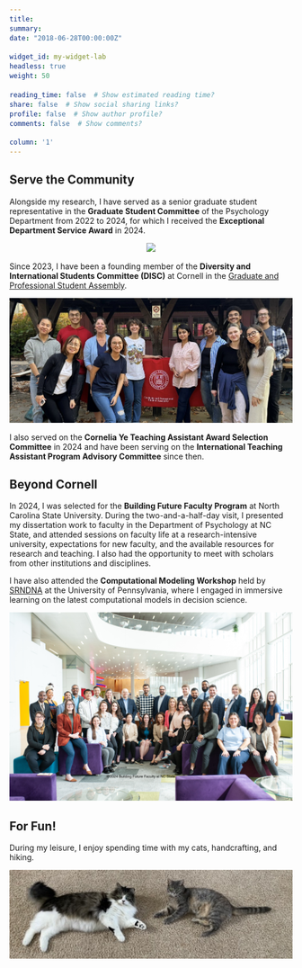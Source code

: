 ```yaml
---
title: 
summary: 
date: "2018-06-28T00:00:00Z"

widget_id: my-widget-lab
headless: true
weight: 50

reading_time: false  # Show estimated reading time?
share: false  # Show social sharing links?
profile: false  # Show author profile?
comments: false  # Show comments?

column: '1'
---
```

## Serve the Community
Alongside my research, I have served as a senior graduate student representative in the **Graduate Student Committee** of the Psychology Department from 2022 to 2024, for which I received the **Exceptional Department Service Award** in 2024. 
<p align="center">
  <img src="service award.JPG" width="300"/>
</p>

Since 2023, I have been a founding member of the **Diversity and International Students Committee (DISC)** at Cornell in the [Graduate and Professional Student Assembly](https://assembly.cornell.edu/shared-governance-cornell/graduate-and-professional-student-assembly).
<p align="center">
  <img src="DISC-2023.jpg" width="600"/>
</p>

I also served on the **Cornelia Ye Teaching Assistant Award Selection Committee** in 2024 and have been serving on the **International Teaching Assistant Program Advisory Committee** since then.

## Beyond Cornell
In 2024, I was selected for the **Building Future Faculty Program** at North Carolina State University. During the two-and-a-half-day visit, I presented my dissertation work to faculty in the Department of Psychology at NC State, and attended sessions on faculty life at a research-intensive university, expectations for new faculty, and the available resources for research and teaching. I also had the opportunity to meet with scholars from other institutions and disciplines. 

I have also attended the **Computational Modeling Workshop** held by [SRNDNA](https://srndna.utdallas.edu/) at the University of Pennsylvania, where I engaged in immersive learning on the latest computational models in decision science.

<p align="center">
  <img src="BFF2024.JPG" width="800"/>
</p>

## For Fun!
During my leisure, I enjoy spending time with my cats, handcrafting, and hiking. 
<p align="center">
  <img src="cats.jpg" width="600"/>
</p>
